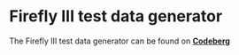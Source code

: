 # Firefly III test data generator
The Firefly III test data generator can be found on **[Codeberg](https://codeberg.org/firefly-iii/data-generator)**
